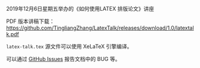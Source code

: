 2019年12月6日星期五举办的《如何使用LATEX 排版论文》讲座

PDF 版本讲稿下载：<https://github.com/TingliangZhang/LatexTalk/releases/download/1.0/latextalk.pdf>

`latex-talk.tex` 源文件可以使用 XeLaTeX 引擎编译。

可以通过 [GitHub Issues](https://github.com/TingliangZhang/LatexTalk/issues) 报告文档中的 BUG 等。
